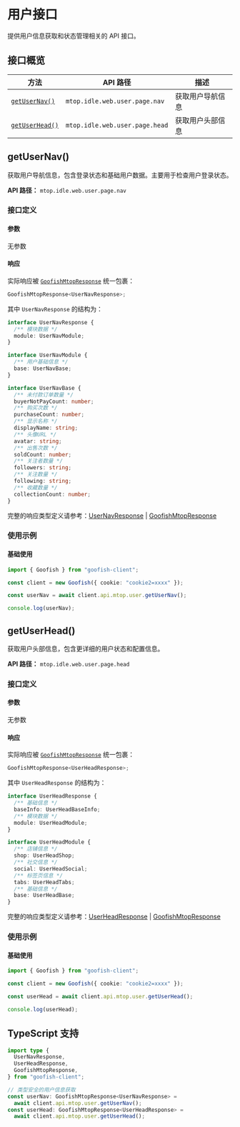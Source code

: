 # 用户接口

提供用户信息获取和状态管理相关的 API 接口。

## 接口概览

| 方法                            | API 路径                       | 描述             |
| ------------------------------- | ------------------------------ | ---------------- |
| [`getUserNav()`](#getusernav)   | `mtop.idle.web.user.page.nav`  | 获取用户导航信息 |
| [`getUserHead()`](#getuserhead) | `mtop.idle.web.user.page.head` | 获取用户头部信息 |

## getUserNav()

获取用户导航信息，包含登录状态和基础用户数据。主要用于检查用户登录状态。

**API 路径：** `mtop.idle.web.user.page.nav`

### 接口定义

#### 参数

无参数

#### 响应

实际响应被 [`GoofishMtopResponse`](../reference/types.md#goofishmtopresponse) 统一包裹：

```typescript
GoofishMtopResponse<UserNavResponse>;
```

其中 `UserNavResponse` 的结构为：

```typescript
interface UserNavResponse {
  /** 模块数据 */
  module: UserNavModule;
}

interface UserNavModule {
  /** 用户基础信息 */
  base: UserNavBase;
}

interface UserNavBase {
  /** 未付款订单数量 */
  buyerNotPayCount: number;
  /** 购买次数 */
  purchaseCount: number;
  /** 显示名称 */
  displayName: string;
  /** 头像URL */
  avatar: string;
  /** 出售次数 */
  soldCount: number;
  /** 关注者数量 */
  followers: string;
  /** 关注数量 */
  following: string;
  /** 收藏数量 */
  collectionCount: number;
}
```

完整的响应类型定义请参考：[UserNavResponse](../reference/types.md#usernavresponse) | [GoofishMtopResponse](../reference/types.md#goofishmtopresponse)

### 使用示例

#### 基础使用

```typescript
import { Goofish } from "goofish-client";

const client = new Goofish({ cookie: "cookie2=xxxx" });

const userNav = await client.api.mtop.user.getUserNav();

console.log(userNav);
```

## getUserHead()

获取用户头部信息，包含更详细的用户状态和配置信息。

**API 路径：** `mtop.idle.web.user.page.head`

### 接口定义

#### 参数

无参数

#### 响应

实际响应被 [`GoofishMtopResponse`](../reference/types.md#goofishmtopresponse) 统一包裹：

```typescript
GoofishMtopResponse<UserHeadResponse>;
```

其中 `UserHeadResponse` 的结构为：

```typescript
interface UserHeadResponse {
  /** 基础信息 */
  baseInfo: UserHeadBaseInfo;
  /** 模块数据 */
  module: UserHeadModule;
}

interface UserHeadModule {
  /** 店铺信息 */
  shop: UserHeadShop;
  /** 社交信息 */
  social: UserHeadSocial;
  /** 标签页信息 */
  tabs: UserHeadTabs;
  /** 基础信息 */
  base: UserHeadBase;
}
```

完整的响应类型定义请参考：[UserHeadResponse](../reference/types.md#userheadresponse) | [GoofishMtopResponse](../reference/types.md#goofishmtopresponse)

### 使用示例

#### 基础使用

```typescript
import { Goofish } from "goofish-client";

const client = new Goofish({ cookie: "cookie2=xxxx" });

const userHead = await client.api.mtop.user.getUserHead();

console.log(userHead);
```

## TypeScript 支持

```typescript
import type {
  UserNavResponse,
  UserHeadResponse,
  GoofishMtopResponse,
} from "goofish-client";

// 类型安全的用户信息获取
const userNav: GoofishMtopResponse<UserNavResponse> =
  await client.api.mtop.user.getUserNav();
const userHead: GoofishMtopResponse<UserHeadResponse> =
  await client.api.mtop.user.getUserHead();
```

